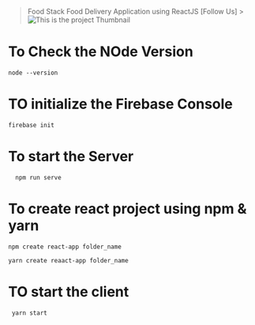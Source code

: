 > Food Stack Food Delivery Application using ReactJS
> [Follow Us] > ![This is the project Thumbnail ](./img.png)

# To Check the NOde Version

```
node --version
```

# TO initialize the Firebase Console

```
firebase init
```

# To start the Server

```
  npm run serve
```

# To create react project using npm & yarn

```
npm create react-app folder_name
```

```
yarn create reaact-app folder_name

```

# TO start the client

```
 yarn start
```
